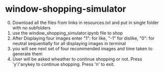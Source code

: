 # window-shopping-simulator

0. Download all the files from links in resources.txt and put in single folder with no subfolders
1. use the window_shopping_simulator.ipynb file to shop
2. After Displaying four images enter "1": for like, "-1" for dislike, "0": for neutral sequentially for all displaying images in terminal
3. you will see next set of four recommended images and time taken to generate them
4. User will be asked wheather to continue shopping or not. Press 'y'/'anykey to continue shopping. Press 'n' to exit. 
